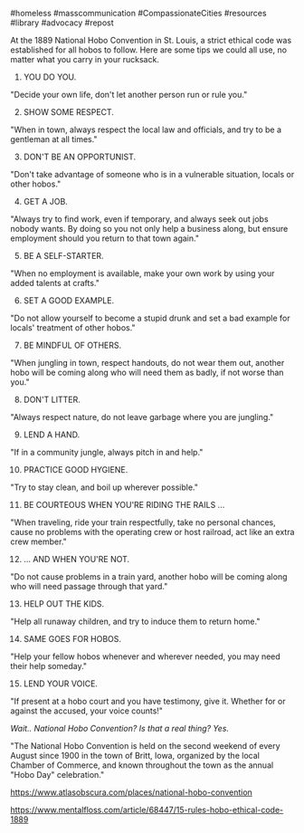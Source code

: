 #homeless #masscommunication #CompassionateCities #resources #library #advocacy #repost 

At the 1889 National Hobo Convention in St. Louis, a strict ethical code was established for all hobos to follow. Here are some tips we could all use, no matter what you carry in your rucksack.

1. YOU DO YOU.

"Decide your own life, don't let another person run or rule you."

2. SHOW SOME RESPECT.

"When in town, always respect the local law and officials, and try to be a gentleman at all times."

3. DON'T BE AN OPPORTUNIST.

"Don't take advantage of someone who is in a vulnerable situation, locals or other hobos."

4. GET A JOB.

"Always try to find work, even if temporary, and always seek out jobs nobody wants. By doing so you not only help a business along, but ensure employment should you return to that town again."

5. BE A SELF-STARTER.

"When no employment is available, make your own work by using your added talents at crafts."

6. SET A GOOD EXAMPLE.

"Do not allow yourself to become a stupid drunk and set a bad example for locals' treatment of other hobos."

7. BE MINDFUL OF OTHERS.

"When jungling in town, respect handouts, do not wear them out, another hobo will be coming along who will need them as badly, if not worse than you."

8. DON'T LITTER.

"Always respect nature, do not leave garbage where you are jungling."

9. LEND A HAND.

"If in a community jungle, always pitch in and help."

10. PRACTICE GOOD HYGIENE.

"Try to stay clean, and boil up wherever possible."

11. BE COURTEOUS WHEN YOU'RE RIDING THE RAILS ...

"When traveling, ride your train respectfully, take no personal chances, cause no problems with the operating crew or host railroad, act like an extra crew member."

12. ... AND WHEN YOU'RE NOT.

"Do not cause problems in a train yard, another hobo will be coming along who will need passage through that yard."

13. HELP OUT THE KIDS.

"Help all runaway children, and try to induce them to return home."

14. SAME GOES FOR HOBOS.

"Help your fellow hobos whenever and wherever needed, you may need their help someday."

15. LEND YOUR VOICE.

"If present at a hobo court and you have testimony, give it. Whether for or against the accused, your voice counts!"

<em>Wait.. National Hobo Convention? Is that a real thing? Yes.</em>

"The National Hobo Convention is held on the second weekend of every August since 1900 in the town of Britt, Iowa, organized by the local Chamber of Commerce, and known throughout the town as the annual "Hobo Day" celebration."

<a href="https://www.atlasobscura.com/places/national-hobo-convention">https://www.atlasobscura.com/places/national-hobo-convention</a>

<a href="https://www.mentalfloss.com/article/68447/15-rules-hobo-ethical-code-1889">https://www.mentalfloss.com/article/68447/15-rules-hobo-ethical-code-1889</a>